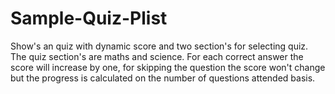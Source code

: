 Sample-Quiz-Plist
=================

Show's an quiz with dynamic score and two section's for selecting quiz.
The quiz section's are maths and science.
For each correct answer the score will increase by one, for skipping the question the score won't change but the progress is calculated on the number of questions attended basis.
